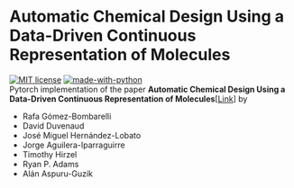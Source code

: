# Automatic Chemical Design Using a Data-Driven Continuous Representation of Molecules  
[![MIT license](https://img.shields.io/badge/License-MIT-blue.svg)](https://lbesson.mit-license.org/)  [![made-with-python](https://img.shields.io/badge/Made%20with-Python-1f425f.svg)](https://www.python.org/)  
Pytorch implementation of the paper **Automatic Chemical Design Using a Data-Driven Continuous Representation of Molecules**[[Link](https://pubs.acs.org/doi/10.1021/acscentsci.7b00572)] by
 * Rafa Gómez-Bombarelli
 * David Duvenaud
 * José Miguel Hernández-Lobato
 * Jorge Aguilera-Iparraguirre
 * Timothy Hirzel
 * Ryan P. Adams
 * Alán Aspuru-Guzik
